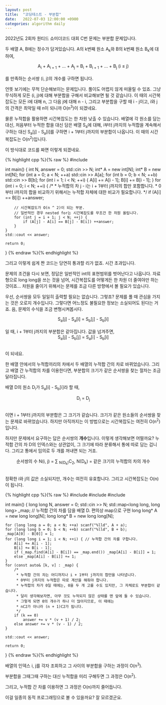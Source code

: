 ```yaml
---
layout: post
title:  "코딩테스트 - 부분합"
date:   2022-07-03 12:00:00 +0900
categories: algorithm daily
---
```


2022년도 2회차 원티드 쇼미더코드 대회 C번 문제는 부분합 문제입니다.

두 배열 A, B에는 정수가 담겨있습니다. A의 k번째 원소 A<sub>k</sub>와 B의 k번째 원소 B<sub>k</sub>에 대하여,
<center>A<sub>i</sub> + A<sub>i + 1</sub> + ... + A<sub>j</sub> = B<sub>i</sub> + B<sub>i + 1</sub> + ... + B<sub>j</sub> (i &le; j)</center><br/>
를 만족하는 순서쌍 (i, j)의 개수를 구하면 됩니다.

언뜻 보기에는 무척 단순해보이는 문제입니다. 풀이도 어렵지 않게 떠올릴 수 있죠. 그냥 무식하게 모든 (i, j)에 대해 부분합을 구해서 비교해보면 될 것 같습니다. 이 때의 시간복잡도는 모든 i에 대해 n, 그 다음 j에 대해 n - i, 그리고 부분합을 구할 때 i - j이고, i와 j의 간격은 최악일 때 n이 되니까 O(n<sup>3</sup>)이 되겠네요.

물론 누적합을 활용하면 시간복잡도는 한 차원 낮출 수 있습니다. 배열에 각 원소를 담는 대신, 처음부터 누적한 합을 대신 담은 배열 S<sub>a</sub>에 대해, i부터 j까지의 누적합을 계속해서 구하는 대신 S<sub>a</sub>[j] - S<sub>a</sub>[i]를 구하면 i + 1부터 j까지의 부분합이 나옵니다. 이 때의 시간복잡도는 O(n<sup>2</sup>)입니다.

이 방식대로 코드를 짜면 이렇게 되겠네요.

{% highlight cpp %}{% raw %}
#include <iostream>

int main()
{
    int N, answer = 0;
    std::cin >> N;
    int* A = new int[N];
    int* B = new int[N];
    for (int a = 0; a < N; ++a) std::cin >> A[a];
    for (int b = 0; b < N; ++b) std::cin >> B[b];
    for (int i = 1; i < N; ++i) {
        A[i] += A[i - 1];
        B[i] += B[i - 1];
    }
    for (int i = 0; i < N; ++i) {
        /*
         * 누적합의 차 j - i는 i + 1부터 j까지의 합만 포함합니다.
         * 0부터 i까지의 합을 비교하기 위해서는 누적합 자체에 대한 비교가 필요합니다.
         */
        if (A[i] == B[i]) ++answer;

        // 시간복잡도가 O(n ^ 2)이 되는 부분.
        // 일반적인 경우 nested for는 시간복잡도를 무조건 한 차원 올립니다.
        for (int j = i + 1; j < N; ++j) {
            if (A[j] - A[i] == B[j] - B[i]) ++answer;
        }
    }
    std::cout << answer;

    return 0;
}
{% endraw %}{% endhighlight %}

그리고 이렇게 쉽게 짠 코드는 당연히 통과할 리가 없죠. 시간 초과입니다.

문제의 조건을 다시 보면, 정답은 일반적인 int의 표현범위를 벗어난다고 나옵니다. 자료형으로 long long을 쓰는 것을 넘어, 시간복잡도를 어떻게든 한 차원 더 줄여야만 하는 것이죠... 차원을 줄이기 위해서는 문제를 조금 다른 방향에서 볼 필요가 있습니다.

우선, 순서쌍을 모두 일일히 출력할 필요는 없습니다. 그렇죠? 문제를 풀 때 관심을 가지는 것은 오로지 개수입니다. 그렇다면 어느정도 불필요한 정보는 소실되어도 된다는 거죠. 음, 문제의 수식을 조금 변형시켜봅시다.

<center>S<sub>a</sub>[j] - S<sub>a</sub>[i] = S<sub>b</sub>[j] - S<sub>b</sub>[i]</center><br/>
일 때, i + 1부터 j까지의 부분합은 같아집니다. 값을 넘겨주면,

<center>S<sub>a</sub>[j] - S<sub>b</sub>[j] = S<sub>a</sub>[i] - S<sub>b</sub>[i]</center><br/>

이 되네요.

한 배열 안에서의 누적합끼리의 차에서 두 배열의 누적합 간의 차로 바뀌었습니다. 그리고 배열 간 누적합의 차를 이용한다면, 부분합의 크기가 같은 순서쌍을 찾는 절차는 조금 달라집니다.

배열 D의 원소 D<sub>i</sub>가 S<sub>a</sub>[i] - S<sub>b</sub>[i]라 할 때,

<center>D<sub>i</sub> = D<sub>j</sub></center><br/>

이면 i + 1부터 j까지의 부분합은 그 크기가 같습니다. 크기가 같은 원소들의 순서쌍을 찾는 문제로 바뀌었습니다. 하지만 아직까지는 이 방법으로는 시간복잡도는 여전히 O(n<sup>2</sup>)입니다.

하지만 문제에서 요구하는 답은 순서쌍의 <strong>개수</strong>입니다. 이렇게 생각해보면 어떨까요? 누적합 간의 차 D의 인덱스와는 상관없이, 그 크기에 따라 분류해서 통에 따로 담는 겁니다. 그리고 통에서 임의로 두 개를 꺼내면 되는 거죠.

<center>순서쌍의 수 N(i, j) = &sum; <sub>N(D<sub>k</sub>)</sub>C<sub>2</sub>, N(D<sub>k</sub>) = 같은 크기의 누적합의 차의 개수</center><br/>

정확한 i와 j의 값은 소실되지만, 개수는 여전히 유효합니다. 그리고 시간복잡도는 O(n)이 됩니다.

{% highlight cpp %}{% raw %}
#include <iostream>
#include <cstdio>
#include <map>

int main() {
    long long N, answer = 0;
    std::cin >> N;
    std::map<long long, long long> _map; // 누적합 간의 차를 담을 배열 D. 편의상 map으로 구현
    long long* A = new long long[N];
    long long* B = new long long[N];
    
    for (long long a = 0; a < N; ++a) scanf("%lld", A + a);
    for (long long b = 0; b < N; ++b) scanf("%lld", B + b);
    _map[A[0] - B[0]] = 1;
    for (long long i = 1; i < N; ++i) { // 누적합 간의 차를 구합니다.
        A[i] += A[i - 1];
        B[i] += B[i - 1];
        if (_map.find(A[i] - B[i]) == _map.end()) _map[A[i] - B[i]] = 1;
        else _map[A[i] - B[i]] += 1;
    }
    for (const auto& [k, v] : _map) {
        /*
         * 누적합 간의 차는 어디까지나 i + 1부터 j까지의 합만을 나타냅니다.
         * 0부터 j까지의 누적합은 따로 계산을 해줘야 합니다.
         * 누적합의 차가 0일 때에는, 0을 두 개 고를 수도 있지만, 그 자체로도 부분합이 같습니다.
         * 달리 생각해보자면, 아무 것도 누적되지 않은 상태를 맨 앞에 둘 수 있습니다.
         * 그렇게 되면 0의 개수가 하나 더 많아지므로, 이 때에는
         * nC2가 아니라 (n + 1)C2가 됩니다.
         */
        if (k == 0)
            answer += v * (v + 1) / 2;
        else answer += v * (v - 1) / 2;
    }
    
    std::cout << answer;

    return 0;
}
{% endraw %}{% endhighlight %}

배열의 인덱스 i, j를 각자 조회하고 그 사이의 부분합을 구하는 과정이 O(n<sup>3</sup>).

부분합을 그때그때 구하는 대신 누적합을 미리 구해두면 그 과정은 O(n<sup>2</sup>).

그리고, 누적합 간 차를 이용하면 그 과정은 O(n)까지 줄어듭니다.

이걸 일종의 동적 프로그래밍으로 볼 수 있을까요? 잘 모르겠군요.